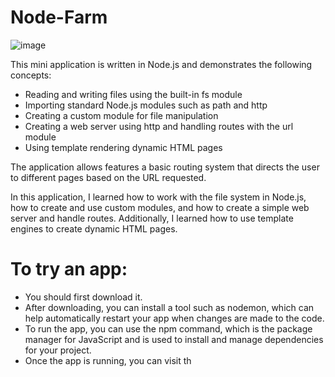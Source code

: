 # Node-Farm

![image](https://user-images.githubusercontent.com/99020542/215141889-940474e8-5bc7-41ca-bfdb-1932b0f15b59.png)

This mini application is written in Node.js and demonstrates the following concepts:

- Reading and writing files using the built-in fs module
- Importing standard Node.js modules such as path and http
- Creating a custom module for file manipulation
- Creating a web server using http and handling routes with the url module
- Using template rendering dynamic HTML pages

The application allows features a basic routing system that directs the user to different pages based on the URL requested.

In this application, I learned how to work with the file system in Node.js, how to create and use custom modules, and how to create a simple web server and handle routes. Additionally, I learned how to use template engines to create dynamic HTML pages.

# To try an app:
- You should first download it.
- After downloading, you can install a tool such as nodemon, which can help automatically restart your app when changes are made to the code.
- To run the app, you can use the npm command, which is the package manager for JavaScript and is used to install and manage dependencies for your project.
- Once the app is running, you can visit th
